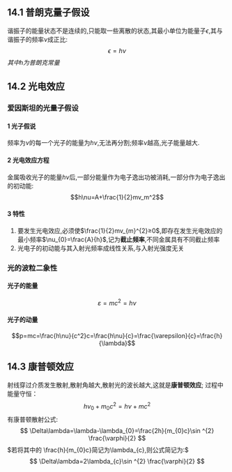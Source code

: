 ## 14.1 普朗克量子假设
谐振子的能量状态不是连续的,只能取一些离散的状态,其最小单位为能量子$\epsilon$,其与谐振子的频率$\nu$成正比:
$$
\epsilon=h\nu
$$
$其中h为普朗克常量$
## 14.2 光电效应
### 爱因斯坦的光量子假设
#### 1 光子假说
频率为$\nu$的每一个光子的能量为$h\nu$,无法再分割;频率$\nu$越高,光子能量越大.
#### 2 光电效应方程
金属吸收光子的能量$h\nu$后,一部分能量作为电子逸出功被消耗,一部分作为电子逸出的初动能:
$$h\nu=A+\frac{1}{2}mv_m^2$$
#### 3 特性
1. 要发生光电效应,必须使$\frac{1}{2}mv_{m}^{2}≥0$,即存在发生光电效应的最小频率$\nu_{0}=\frac{A}{h}$,记为**截止频率**,不同金属具有不同截止频率
2. 光电子的初动能与其入射光频率成线性关系,与入射光强度无关
### 光的波粒二象性
#### 光子的能量
$$\varepsilon=mc^2=h\nu$$
#### 光子的动量
$$p=mc=\frac{h\nu}{c^2}c=\frac{h\nu}{c}=\frac{\varepsilon}{c}=\frac{h}{\lambda}$$
## 14.3 康普顿效应
射线穿过介质发生散射,散射角越大,散射光的波长越大,这就是**康普顿效应**;
过程中能量守恒：
$$h\nu_0+m_0c^2=h\nu+mc^2$$
有康普顿散射公式:
$$
\Delta\lambda=\lambda-\lambda_{0}=\frac{2h}{m_{0}c}\sin ^{2} \frac{\varphi}{2}
$$
$若将其中的 \frac{h}{m_{0}c}简记为\lambda_{c},则公式简记为:$
$$
\Delta\lambda=2\lambda_{c}\sin ^{2} \frac{\varphi}{2}
$$